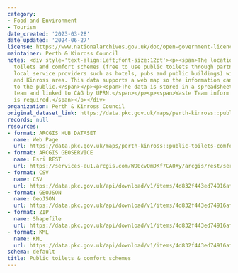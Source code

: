 ```yaml
---
category:
- Food and Environment
- Tourism
date_created: '2023-03-28'
date_updated: '2024-06-27'
license: https://www.nationalarchives.gov.uk/doc/open-government-licence/version/3/
maintainer: Perth & Kinross Council
notes: <div style='text-align:Left;font-size:12pt'><p><span>The location of Public
  toilets and comfort schemes (free to use public toilets through partnerships with
  local service providers such as hotels, pubs and public buildings) within the Perth
  and Kinross area. This data supports a web map so the information can be provided
  to the public.</span></p><p><span>The data is stored in a spreadsheet by Waste Services
  team and linked to CAG by UPRN.</span></p><p><span>Waste Team inform when an update
  is required.</span></p></div>
organization: Perth & Kinross Council
original_dataset_link: https://data.pkc.gov.uk/maps/perth-kinross::public-toilets-comfort-schemes-2
records: null
resources:
- format: ARCGIS HUB DATASET
  name: Web Page
  url: https://data.pkc.gov.uk/maps/perth-kinross::public-toilets-comfort-schemes-2
- format: ARCGIS GEOSERVICE
  name: Esri REST
  url: https://services-eu1.arcgis.com/WD0cvOmDKf7CA0Xy/arcgis/rest/services/PUBLICTOILETS_COMFORTSCHEMES/FeatureServer/3
- format: CSV
  name: CSV
  url: https://data.pkc.gov.uk/api/download/v1/items/4d832f443ed74916af891e2bff6d7c25/csv?layers=3
- format: GEOJSON
  name: GeoJSON
  url: https://data.pkc.gov.uk/api/download/v1/items/4d832f443ed74916af891e2bff6d7c25/geojson?layers=3
- format: ZIP
  name: Shapefile
  url: https://data.pkc.gov.uk/api/download/v1/items/4d832f443ed74916af891e2bff6d7c25/shapefile?layers=3
- format: KML
  name: KML
  url: https://data.pkc.gov.uk/api/download/v1/items/4d832f443ed74916af891e2bff6d7c25/kml?layers=3
schema: default
title: Public toilets & comfort schemes
---
```

